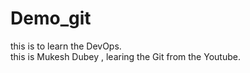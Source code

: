 # Demo_git
this is to learn the DevOps.
<br>
this is Mukesh Dubey , learing the Git from the Youtube.
